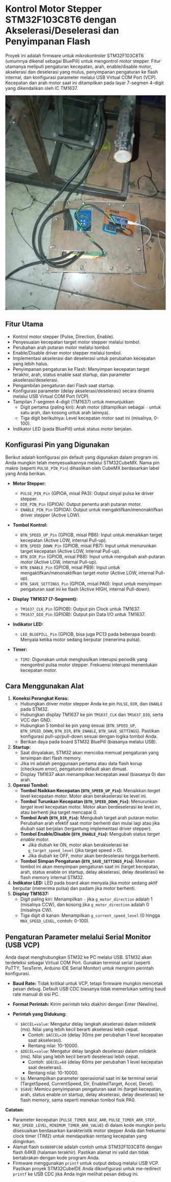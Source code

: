 # Kontrol Motor Stepper STM32F103C8T6 dengan Akselerasi/Deselerasi dan Penyimpanan Flash

Proyek ini adalah firmware untuk mikrokontroler STM32F103C8T6 (umumnya dikenal sebagai BluePill) untuk mengontrol motor stepper. Fitur utamanya meliputi pengaturan kecepatan, arah, enable/disable motor, akselerasi dan deselerasi yang mulus, penyimpanan pengaturan ke flash internal, dan konfigurasi parameter melalui USB Virtual COM Port (VCP). Kecepatan dan arah motor saat ini ditampilkan pada layar 7-segmen 4-digit yang dikendalikan oleh IC TM1637.

<!-- [title](https://www.example.com) -->


![turntable-warak (2).jpg](https://github.com/yuuahmad-aii/turntable-warak-c8t6/blob/ddb2357697330bfb17e6dda4644764bab31d2d37/turntable-warak%20(1).jpg)

## Fitur Utama

* Kontrol motor stepper (Pulse, Direction, Enable).
* Penyesuaian kecepatan target motor stepper melalui tombol.
* Perubahan arah putaran motor melalui tombol.
* Enable/Disable driver motor stepper melalui tombol.
* Implementasi akselerasi dan deselerasi untuk perubahan kecepatan yang lebih halus.
* Penyimpanan pengaturan ke Flash: Menyimpan kecepatan target terakhir, arah, status enable saat startup, dan parameter akselerasi/deselerasi.
* Pengambilan pengaturan dari Flash saat startup.
* Konfigurasi parameter (delay akselerasi/deselerasi) secara dinamis melalui USB Virtual COM Port (VCP).
* Tampilan 7-segmen 4-digit (TM1637) untuk menunjukkan:
    * Digit pertama (paling kiri): Arah motor (ditampilkan sebagai `-` untuk satu arah, dan kosong untuk arah lainnya).
    * Tiga digit berikutnya: Level kecepatan motor saat ini (misalnya, 0-100).
* Indikator LED (pada BluePill) untuk status motor berjalan.

## Konfigurasi Pin yang Digunakan

Berikut adalah konfigurasi pin default yang digunakan dalam program ini. Anda mungkin telah menyesuaikannya melalui STM32CubeMX. Nama pin makro (seperti `PULSE_PIN_Pin`) dihasilkan oleh CubeMX berdasarkan label yang Anda berikan.

* **Motor Stepper:**
    * `PULSE_PIN_Pin` (GPIOA, misal PA3): Output sinyal pulsa ke driver stepper.
    * `DIR_PIN_Pin` (GPIOA): Output penentu arah putaran motor.
    * `ENABLE_PIN_Pin` (GPIOA): Output untuk mengaktifkan/menonaktifkan driver stepper (Active LOW).
* **Tombol Kontrol:**
    * `BTN_SPEED_UP_Pin` (GPIOB, misal PB6): Input untuk menaikkan target kecepatan (Active LOW, internal Pull-up).
    * `BTN_SPEED_DOWN_Pin` (GPIOB, misal PB7): Input untuk menurunkan target kecepatan (Active LOW, internal Pull-up).
    * `BTN_DIR_Pin` (GPIOB, misal PB8): Input untuk mengubah arah putaran motor (Active LOW, internal Pull-up).
    * `BTN_ENABLE_Pin` (GPIOB, misal PB9): Input untuk mengaktifkan/menonaktifkan target motor (Active LOW, internal Pull-up).
    * `BTN_SAVE_SETTINGS_Pin` (GPIOA, misal PA0): Input untuk menyimpan pengaturan saat ini ke flash (Active HIGH, internal Pull-down).
* **Display TM1637 (7-Segment):**
    * `TM1637_CLK_Pin` (GPIOB): Output pin Clock untuk TM1637.
    * `TM1637_DIO_Pin` (GPIOB): Output pin Data I/O untuk TM1637.
* **Indikator LED:**
    * `LED_BLUEPILL_Pin` (GPIOB, bisa juga PC13 pada beberapa board): Menyala ketika motor sedang berputar (menerima pulsa).

* **Timer:**
    * `TIM2`: Digunakan untuk menghasilkan interupsi periodik yang mengontrol pulsa motor stepper. Frekuensi interupsi menentukan kecepatan motor.

## Cara Menggunakan Alat

1.  **Koneksi Perangkat Keras:**
    * Hubungkan driver motor stepper Anda ke pin `PULSE`, `DIR`, dan `ENABLE` pada STM32.
    * Hubungkan display TM1637 ke pin `TM1637_CLK` dan `TM1637_DIO`, serta VCC dan GND.
    * Hubungkan 5 tombol ke pin yang sesuai (`BTN_SPEED_UP`, `BTN_SPEED_DOWN`, `BTN_DIR`, `BTN_ENABLE`, `BTN_SAVE_SETTINGS`). Pastikan konfigurasi pull-up/pull-down sesuai dengan logika tombol Anda.
    * Berikan daya pada board STM32 BluePill (biasanya melalui USB).
2.  **Startup:**
    * Saat dinyalakan, STM32 akan mencoba memuat pengaturan yang tersimpan dari flash memory.
    * Jika ini adalah penggunaan pertama atau data flash korup (checksum error), pengaturan default akan dimuat.
    * Display TM1637 akan menampilkan kecepatan awal (biasanya 0) dan arah.
3.  **Operasi Tombol:**
    * **Tombol Naikkan Kecepatan (`BTN_SPEED_UP_Pin`):** Menaikkan *target* level kecepatan motor. Motor akan berakselerasi ke level ini.
    * **Tombol Turunkan Kecepatan (`BTN_SPEED_DOWN_Pin`):** Menurunkan *target* level kecepatan motor. Motor akan berdeselerasi ke level ini, atau berhenti jika target mencapai 0.
    * **Tombol Arah (`BTN_DIR_Pin`):** Mengubah target arah putaran motor. Perubahan arah efektif saat motor berhenti dan mulai lagi atau jika diubah saat berjalan (tergantung implementasi driver stepper).
    * **Tombol Enable/Disable (`BTN_ENABLE_Pin`):** Mengubah status *target enable* motor.
        * Jika diubah ke ON, motor akan berakselerasi ke `g_target_speed_level` (jika target speed > 0).
        * Jika diubah ke OFF, motor akan berdeselerasi hingga berhenti.
    * **Tombol Simpan Pengaturan (`BTN_SAVE_SETTINGS_Pin`):** Menekan tombol ini akan menyimpan pengaturan saat ini (target kecepatan, arah, status enable on startup, delay akselerasi, delay deselerasi) ke flash memory internal STM32.
4.  **Indikator LED:** LED pada board akan menyala jika motor sedang aktif berputar (menerima pulsa) dan padam jika motor berhenti.
5.  **Display TM1637:**
    * Digit paling kiri: Menampilkan `-` jika `g_motor_direction` adalah 1 (misalnya CCW), dan kosong jika `g_motor_direction` adalah 0 (misalnya CW).
    * Tiga digit di kanan: Menampilkan `g_current_speed_level` (0 hingga `MAX_SPEED_LEVEL`, contoh: 0-100).

## Pengaturan Parameter melalui Serial Monitor (USB VCP)

Anda dapat menghubungkan STM32 ke PC melalui USB. STM32 akan terdeteksi sebagai Virtual COM Port. Gunakan terminal serial (seperti PuTTY, TeraTerm, Arduino IDE Serial Monitor) untuk mengirim perintah konfigurasi.

* **Baud Rate:** Tidak kritikal untuk VCP, tetapi firmware mungkin mencetak pesan debug. Default USB CDC biasanya tidak memerlukan setting baud rate manual di sisi PC.
* **Format Perintah:** Kirim perintah teks diakhiri dengan Enter (Newline).

* **Perintah yang Didukung:**
    * `$ACCEL=value`: Mengatur delay langkah akselerasi dalam milidetik (ms). Nilai yang lebih kecil berarti akselerasi lebih cepat.
        * Contoh: `$ACCEL=30` (delay 30ms per perubahan 1 level kecepatan saat akselerasi).
        * Rentang nilai: 10-10000.
    * `$DECEL=value`: Mengatur delay langkah deselerasi dalam milidetik (ms). Nilai yang lebih kecil berarti deselerasi lebih cepat.
        * Contoh: `$DECEL=60` (delay 60ms per perubahan 1 level kecepatan saat deselerasi).
        * Rentang nilai: 10-10000.
    * `$$`: Menampilkan parameter operasional saat ini ke terminal serial (TargetSpeed, CurrentSpeed, Dir, EnabledTarget, Accel, Decel).
    * `$SAVE`: Memicu penyimpanan pengaturan saat ini (target kecepatan, arah, status enable on startup, delay akselerasi, delay deselerasi) ke flash memory, sama seperti menekan tombol fisik PA0.

**Catatan:**
* Parameter kecepatan (`PULSE_TIMER_BASE_ARR`, `PULSE_TIMER_ARR_STEP`, `MAX_SPEED_LEVEL`, `MINIMUM_TIMER_ARR_VALUE`) di dalam kode mungkin perlu disesuaikan berdasarkan karakteristik motor stepper Anda dan frekuensi clock timer (TIM2) untuk mendapatkan rentang kecepatan yang diinginkan.
* Alamat flash `0x0800FC00` adalah contoh untuk STM32F103C8T6 dengan flash 64KB (halaman terakhir). Pastikan alamat ini valid dan tidak bertabrakan dengan kode program Anda.
* Firmware menggunakan `printf` untuk output debug melalui USB VCP. Pastikan proyek STM32CubeIDE Anda dikonfigurasi untuk me-redirect `printf` ke USB CDC jika Anda ingin melihat pesan debug ini.
